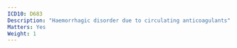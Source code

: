 ```yaml
---
ICD10: D683
Description: "Haemorrhagic disorder due to circulating anticoagulants"
Matters: Yes
Weight: 1
---
```

